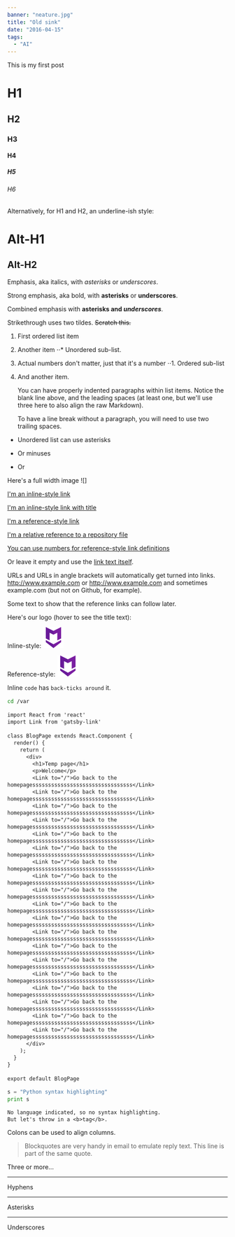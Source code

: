 ```yaml
---
banner: "neature.jpg"
title: "Old sink"
date: "2016-04-15"
tags:
  - "AI"
---
```


This is my first post
<interactive-counter></interactive-counter>
# H1
## H2
### H3
#### H4
##### H5
###### H6

Alternatively, for H1 and H2, an underline-ish style:

Alt-H1
======

Alt-H2
------

Emphasis, aka italics, with *asterisks* or _underscores_.

Strong emphasis, aka bold, with **asterisks** or __underscores__.

Combined emphasis with **asterisks and _underscores_**.

Strikethrough uses two tildes. ~~Scratch this.~~

1. First ordered list item
2. Another item
⋅⋅* Unordered sub-list. 
1. Actual numbers don't matter, just that it's a number
⋅⋅1. Ordered sub-list
4. And another item.

   You can have properly indented paragraphs within list items. Notice the blank line above, and the leading spaces (at least one, but we'll use three here to also align the raw Markdown).

   To have a line break without a paragraph, you will need to use two trailing spaces.  

* Unordered list can use asterisks
- Or minuses
+ Or 

Here's a full width image
![]



[I'm an inline-style link](https://www.google.com)

[I'm an inline-style link with title](https://www.google.com "Google's Homepage")

[I'm a reference-style link][Arbitrary case-insensitive reference text]

[I'm a relative reference to a repository file](../blob/master/LICENSE)

[You can use numbers for reference-style link definitions][1]

Or leave it empty and use the [link text itself].

URLs and URLs in angle brackets will automatically get turned into links. 
http://www.example.com or <http://www.example.com> and sometimes 
example.com (but not on Github, for example).

Some text to show that the reference links can follow later.

[arbitrary case-insensitive reference text]: https://www.mozilla.org
[1]: http://slashdot.org
[link text itself]: http://www.reddit.com


Here's our logo (hover to see the title text):

Inline-style: 
![alt text](https://github.com/adam-p/markdown-here/raw/master/src/common/images/icon48.png "Logo Title Text 1")

Reference-style: 
![alt text][logo]

[logo]: https://github.com/adam-p/markdown-here/raw/master/src/common/images/icon48.png "Logo Title Text 2"

Inline `code` has `back-ticks around` it.

<copy-button></copy-button>
```bash
cd /var
```

<copy-button></copy-button>
```javascript{1,4}
import React from 'react'
import Link from 'gatsby-link'

class BlogPage extends React.Component {
  render() {
    return (
      <div>
        <h1>Temp page</h1>
        <p>Welcome</p>
        <Link to="/">Go back to the homepagessssssssssssssssssssssssssssssss</Link>
        <Link to="/">Go back to the homepagessssssssssssssssssssssssssssssss</Link>
        <Link to="/">Go back to the homepagessssssssssssssssssssssssssssssss</Link>
        <Link to="/">Go back to the homepagessssssssssssssssssssssssssssssss</Link>
        <Link to="/">Go back to the homepagessssssssssssssssssssssssssssssss</Link>
        <Link to="/">Go back to the homepagessssssssssssssssssssssssssssssss</Link>
        <Link to="/">Go back to the homepagessssssssssssssssssssssssssssssss</Link>
        <Link to="/">Go back to the homepagessssssssssssssssssssssssssssssss</Link>
        <Link to="/">Go back to the homepagessssssssssssssssssssssssssssssss</Link>
        <Link to="/">Go back to the homepagessssssssssssssssssssssssssssssss</Link>
        <Link to="/">Go back to the homepagessssssssssssssssssssssssssssssss</Link>
        <Link to="/">Go back to the homepagessssssssssssssssssssssssssssssss</Link>
        <Link to="/">Go back to the homepagessssssssssssssssssssssssssssssss</Link>
        <Link to="/">Go back to the homepagessssssssssssssssssssssssssssssss</Link>
        <Link to="/">Go back to the homepagessssssssssssssssssssssssssssssss</Link>
        <Link to="/">Go back to the homepagessssssssssssssssssssssssssssssss</Link>
        <Link to="/">Go back to the homepagessssssssssssssssssssssssssssssss</Link>
        <Link to="/">Go back to the homepagessssssssssssssssssssssssssssssss</Link>
        <Link to="/">Go back to the homepagessssssssssssssssssssssssssssssss</Link>
      </div>
    );
  }
}

export default BlogPage

```

 <copy-button></copy-button>
```python
s = "Python syntax highlighting"
print s
```

<copy-button></copy-button>
```
No language indicated, so no syntax highlighting. 
But let's throw in a <b>tag</b>.
```

Colons can be used to align columns.



> Blockquotes are very handy in email to emulate reply text.
> This line is part of the same quote.

Three or more...

---

Hyphens

***

Asterisks

___

Underscores